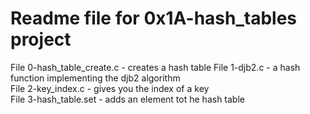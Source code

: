 # Readme file for 0x1A-hash_tables project

File 0-hash_table_create.c - creates a hash table
File 1-djb2.c - a hash function implementing the djb2 algorithm  
File 2-key_index.c - gives you the index of a key  
File 3-hash_table.set - adds an element tot he hash table
